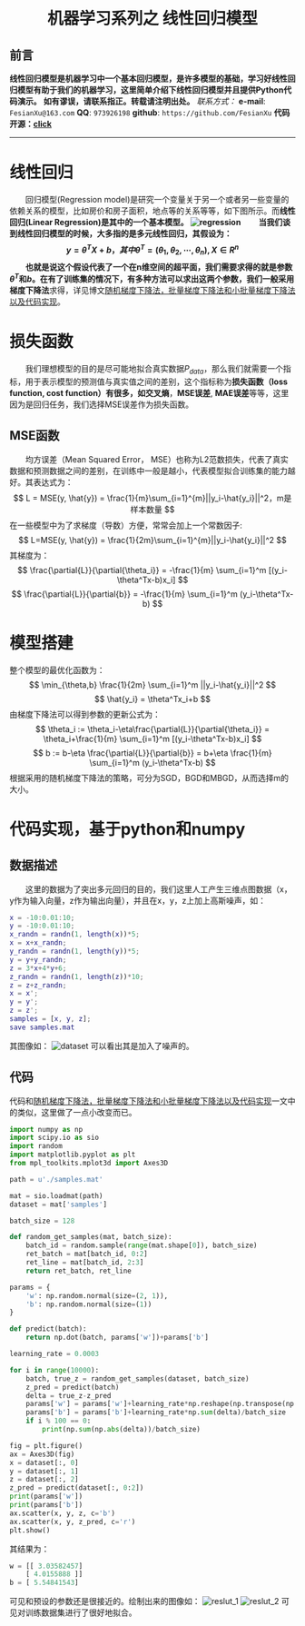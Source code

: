 <h1 align = "center">机器学习系列之 线性回归模型</h1>

## 前言
**线性回归模型是机器学习中一个基本回归模型，是许多模型的基础，学习好线性回归模型有助于我们的机器学习，这里简单介绍下线性回归模型并且提供Python代码演示。**
**如有谬误，请联系指正。转载请注明出处。**
*联系方式：*
**e-mail**: `FesianXu@163.com`
**QQ**: `973926198`
**github**: `https://github.com/FesianXu`
**代码开源：[click]**

------

# 线性回归
　　回归模型(Regression model)是研究一个变量关于另一个或者另一些变量的依赖关系的模型，比如房价和房子面积，地点等的关系等等，如下图所示。而**线性回归(Linear Regression)**是其中的一个基本模型。
![regression][regression]
　　当我们谈到线性回归模型的时候，大多指的是多元线性回归，其假设为：
$$
y = \theta^TX+b，其中\theta^T = (\theta_1, \theta_2,\cdots,\theta_n), X \in R^n
$$
　　也就是说这个假设代表了一个在n维空间的超平面，我们需要求得的就是参数$\theta^T$和$b$。在有了训练集的情况下，有多种方法可以求出这两个参数，我们一般采用**梯度下降法**求得，详见博文[随机梯度下降法，批量梯度下降法和小批量梯度下降法以及代码实现][GD]。
  
# 损失函数
　　我们理想模型的目的是尽可能地拟合真实数据$P_{data}$，那么我们就需要一个指标，用于表示模型的预测值与真实值之间的差别，这个指标称为**损失函数（loss function, cost function）**有很多，如**交叉熵**，**MSE误差**, **MAE误差**等等，这里因为是回归任务，我们选择MSE误差作为损失函数。

## MSE函数
　　均方误差（Mean Squared Error， MSE）也称为L2范数损失，代表了真实数据和预测数据之间的差别，在训练中一般是越小，代表模型拟合训练集的能力越好。其表达式为：
$$
L = MSE(y, \hat{y}) = \frac{1}{m}\sum_{i=1}^{m}||y_i-\hat{y_i}||^2，m是样本数量
$$
在一些模型中为了求梯度（导数）方便，常常会加上一个常数因子:
$$
L=MSE(y, \hat{y}) = \frac{1}{2m}\sum_{i=1}^{m}||y_i-\hat{y_i}||^2
$$
其梯度为：
$$
\frac{\partial{L}}{\partial{\theta_i}} =
-\frac{1}{m} \sum_{i=1}^m [(y_i-\theta^Tx-b)x_i]
$$
$$
\frac{\partial{L}}{\partial{b}} = 
-\frac{1}{m} \sum_{i=1}^m (y_i-\theta^Tx-b)
$$

# 模型搭建
整个模型的最优化函数为：
$$
\min_{\theta,b} \frac{1}{2m} \sum_{i=1}^m ||y_i-\hat{y_i}||^2
$$
$$
\hat{y_i} = \theta^Tx_i+b
$$
由梯度下降法可以得到参数的更新公式为：
$$
\theta_i := \theta_i-\eta\frac{\partial{L}}{\partial{\theta_i}} = 
\theta_i+\frac{1}{m} \sum_{i=1}^m [(y_i-\theta^Tx-b)x_i]
$$
$$
b := b-\eta \frac{\partial{L}}{\partial{b}} = 
b+\eta \frac{1}{m} \sum_{i=1}^m (y_i-\theta^Tx-b)
$$
根据采用的随机梯度下降法的策略，可分为SGD，BGD和MBGD，从而选择m的大小。

# 代码实现，基于python和numpy
## 数据描述
　　这里的数据为了突出多元回归的目的，我们这里人工产生三维点图数据（x，y作为输入向量，z作为输出向量），并且在x，y，z上加上高斯噪声，如：
```matlab
x = -10:0.01:10;
y = -10:0.01:10;
x_randn = randn(1, length(x))*5;
x = x+x_randn;
y_randn = randn(1, length(y))*5;
y = y+y_randn;
z = 3*x+4*y+6;
z_randn = randn(1, length(z))*10;
z = z+z_randn;
x = x';
y = y';
z = z';
samples = [x, y, z];
save samples.mat
```
其图像如：
![dataset][dataset]
可以看出其是加入了噪声的。



## 代码
代码和[随机梯度下降法，批量梯度下降法和小批量梯度下降法以及代码实现][GD]一文中的类似，这里做了一点小改变而已。
```python
import numpy as np
import scipy.io as sio
import random
import matplotlib.pyplot as plt
from mpl_toolkits.mplot3d import Axes3D

path = u'./samples.mat'

mat = sio.loadmat(path)
dataset = mat['samples']

batch_size = 128

def random_get_samples(mat, batch_size):
    batch_id = random.sample(range(mat.shape[0]), batch_size)
    ret_batch = mat[batch_id, 0:2]
    ret_line = mat[batch_id, 2:3]
    return ret_batch, ret_line

params = {
    'w': np.random.normal(size=(2, 1)),
    'b': np.random.normal(size=(1))
}

def predict(batch):
    return np.dot(batch, params['w'])+params['b']

learning_rate = 0.0003

for i in range(10000):
    batch, true_z = random_get_samples(dataset, batch_size)
    z_pred = predict(batch)
    delta = true_z-z_pred
    params['w'] = params['w']+learning_rate*np.reshape(np.transpose(np.sum(delta*batch, axis=0)), (2, 1))/batch_size
    params['b'] = params['b']+learning_rate*np.sum(delta)/batch_size
    if i % 100 == 0:
        print(np.sum(np.abs(delta))/batch_size)

fig = plt.figure()
ax = Axes3D(fig)
x = dataset[:, 0]
y = dataset[:, 1]
z = dataset[:, 2]
z_pred = predict(dataset[:, 0:2])
print(params['w'])
print(params['b'])
ax.scatter(x, y, z, c='b')
ax.scatter(x, y, z_pred, c='r')
plt.show()
```
其结果为：
```python
w = [[ 3.03582457]
    [ 4.0155888 ]]
b = [ 5.54841543]
```
可见和预设的参数还是很接近的。绘制出来的图像如：
![reslut_1][reslut_1]
![reslut_2][reslut_2]
可见对训练数据集进行了很好地拟合。



[regression]: ./imgs/regression.jpg
[GD]: http://blog.csdn.net/loseinvain/article/details/78243051
[dataset]: ./imgs/dataset.png
[reslut_1]: ./imgs/result_1.png
[reslut_2]: ./imgs/result_2.png
[click]: https://github.com/FesianXu/AI_Blog/tree/master/%E7%BA%BF%E6%80%A7%E5%9B%9E%E5%BD%92